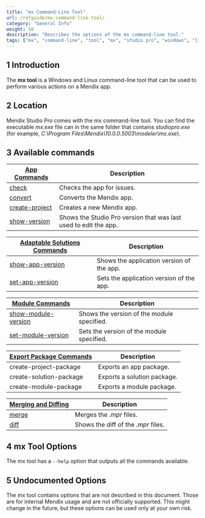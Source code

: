 ```yaml
---
title: "mx Command-Line Tool"
url: /refguide/mx-command-line-tool/
category: "General Info"
weight: 50
description: "Describes the options of the mx command-line tool."
tags: ["mx", "command-line", "tool", "mx", "studio pro", "windows", "linux"]
---
```


## 1 Introduction

The **mx tool** is a Windows and Linux command-line tool that can be used to perform various actions on a Mendix app.

## 2 Location

Mendix Studio Pro comes with the mx command-line tool. You can find the executable *mx.exe* file can in the same folder that contains *studiopro.exe* (for example, *C:\Program Files\Mendix\10.0.0.5003\modeler\mx.exe*).

## 3 Available commands

| [App Commands](/refguide/mx-command-line-tool/app) | Description |
| - | - |
| [check](/refguide/mx-command-line-tool/mx-check) | Checks the app for issues. |
| [convert](/refguide/mx-command-line-tool/mx-convert) | Converts the Mendix app. |
| [create-project](/refguide/mx-command-line-tool/mx-create-project) | Creates a new Mendix app. |
| [show-version](/refguide/mx-command-line-tool/mx-show-version) | Shows the Studio Pro version that was last used to edit the app. |

| [Adaptable Solutions Commands](/refguide/mx-command-line-tool/adaptable) | Description|
| - | - |
| [show-app-version](/refguide/mx-command-line-tool/mx-show-version) | Shows the application version of the app. |
| [set-app-version](/refguide/mx-command-line-tool/mx-set-app-version) | Sets the application version of the app. |

| [Module Commands](/refguide/mx-command-line-tool/module) | Description |
|-|-|
| [show-module-version](/refguide/mx-command-line-tool/mx-show-module-version) | Shows the version of the module specified. |
| [set-module-version](/refguide/mx-command-line-tool/mx-set-module-version) | Sets the version of the module specified. |

| [Export Package Commands](/refguide/mx-command-line-tool/export) | Description |
| - | - |
| create-project-package | Exports an app package. |
| create-solution-package | Exports a solution package. |
| create-module-package | Exports a module package. |

| [Merging and Diffing](/refguide/mx-command-line-tool/merge)  | Description |
| - | - |
| [merge](/refguide/mx-command-line-tool/mx-merge) | Merges the *.mpr* files. |
| [diff](/refguide/mx-command-line-tool/mx-diff) | Shows the diff of the *.mpr* files. |

## 4 mx Tool Options

The mx tool has a `--help` option that outputs all the commands available.

## 5 Undocumented Options

The mx tool contains options that are not described in this document. Those are for internal Mendix usage and are not officially supported. This might change in the future, but these options can be used only at your own risk.